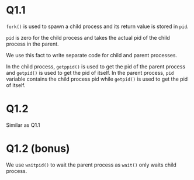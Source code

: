 # Q1.1
`fork()` is used to spawn a child process and its return value is stored in `pid`.

`pid` is zero for the child process and takes the actual pid of the child process in the parent.

We use this fact to write separate code for child and parent processes.

In the child process, `getppid()` is used to get the pid of the parent process and `getpid()` is used to get the pid of itself.
In the parent process, `pid` variable contains the child process pid while `getpid()` is used to get the pid of itself.

# Q1.2
Similar as Q1.1

# Q1.2 (bonus)
We use `waitpid()` to wait the parent process as `wait()` only waits child process.